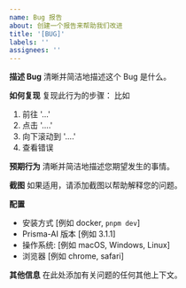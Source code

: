 ```yaml
---
name: Bug 报告
about: 创建一个报告来帮助我们改进
title: '[BUG]'
labels: ''
assignees: ''
---
```


**描述 Bug**
清晰并简洁地描述这个 Bug 是什么。

**如何复现**
复现此行为的步骤：
比如

1. 前往 '...'
2. 点击 '....'
3. 向下滚动到 '....'
4. 查看错误

**预期行为**
清晰并简洁地描述您期望发生的事情。

**截图**
如果适用，请添加截图以帮助解释您的问题。

**配置**

- 安装方式 [例如 docker, `pnpm dev`]
- Prisma-AI 版本 [例如 3.1.1]
- 操作系统: [例如 macOS, Windows, Linux]
- 浏览器 [例如 chrome, safari]

**其他信息**
在此处添加有关问题的任何其他上下文。
